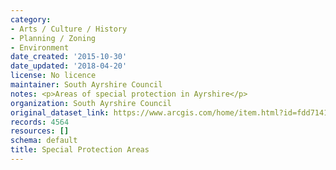 ```yaml
---
category:
- Arts / Culture / History
- Planning / Zoning
- Environment
date_created: '2015-10-30'
date_updated: '2018-04-20'
license: No licence
maintainer: South Ayrshire Council
notes: <p>Areas of special protection in Ayrshire</p>
organization: South Ayrshire Council
original_dataset_link: https://www.arcgis.com/home/item.html?id=fdd7141aced44013ac71e3cc2dac407b
records: 4564
resources: []
schema: default
title: Special Protection Areas
---
```

